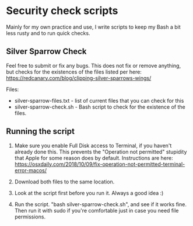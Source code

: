 # Security check scripts

Mainly for my own practice and use, I write scripts to keep my Bash a bit less rusty and to run quick checks.

## Silver Sparrow Check

Feel free to submit or fix any bugs. This does not fix or remove anything, but checks for the existences of the files listed per here: 
https://redcanary.com/blog/clipping-silver-sparrows-wings/

Files:
* silver-sparrow-files.txt - list of current files that you can check for this
* silver-sparrow-check.sh - Bash script to check for the existence of the files.

## Running the script
1. Make sure you enable Full Disk access to Terminal, if you haven't already done this. This prevents the "Operation not permitted" stupidity that Apple for some reason does by default.
Instructions are here: https://osxdaily.com/2018/10/09/fix-operation-not-permitted-terminal-error-macos/

2. Download both files to the same location.

3. Look at the script first before you run it. Always a good idea :)

4. Run the script. "bash silver-sparrow-check.sh", and see if it works fine. Then run it with sudo if you're comfortable just in case you need file permissions.
